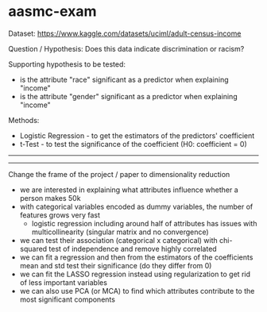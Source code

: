 # aasmc-exam

Dataset: https://www.kaggle.com/datasets/uciml/adult-census-income

Question / Hypothesis:
Does this data indicate discrimination or racism?

Supporting hypothesis to be tested:
- is the attribute "race" significant as a predictor when explaining "income"
- is the attribute "gender" significant as a predictor when explaining "income"

Methods:
- Logistic Regression - to get the estimators of the predictors' coefficient
- t-Test - to test the significance of the coefficient (H0: coefficient = 0)

_________________________________________________________________________________
---------------------------------------------------------------------------------
Change the frame of the project / paper to dimensionality reduction
- we are interested in explaining what attributes influence whether a person makes 50k
- with categorical variables encoded as dummy variables, the number of features grows very fast
  - logistic regression including around half of attributes has issues with multicollinearity (singular matrix and no convergence)
- we can test their association (categorical x categorical) with chi-squared test of independence and remove highly correlated
- we can fit a regression and then from the estimators of the coefficients mean and std test their significance (do they differ from 0)
- we can fit the LASSO regression instead using regularization to get rid of less important variables
- we can also use PCA (or MCA) to find which attributes contribute to the most significant components